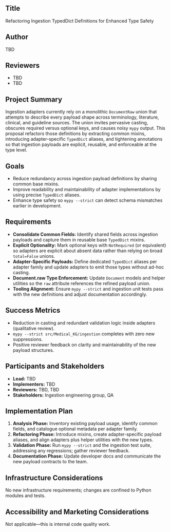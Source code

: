 ## Title

Refactoring Ingestion TypedDict Definitions for Enhanced Type Safety

## Author

TBD

## Reviewers

- TBD
- TBD

## Project Summary

Ingestion adapters currently rely on a monolithic `DocumentRaw` union that attempts to describe every payload shape across terminology, literature, clinical, and guideline sources. The union invites pervasive casting, obscures required versus optional keys, and causes noisy `mypy` output. This proposal refactors those definitions by extracting common mixins, introducing adapter-specific `TypedDict` aliases, and tightening annotations so that ingestion payloads are explicit, reusable, and enforceable at the type level.

## Goals

- Reduce redundancy across ingestion payload definitions by sharing common base mixins.
- Improve readability and maintainability of adapter implementations by using precise `TypedDict` aliases.
- Enhance type safety so `mypy --strict` can detect schema mismatches earlier in development.

## Requirements

- **Consolidate Common Fields:** Identify shared fields across ingestion payloads and capture them in reusable base `TypedDict` mixins.
- **Explicit Optionality:** Mark optional keys with `NotRequired` (or equivalent) so adapters are explicit about absent data rather than relying on broad `total=False` unions.
- **Adapter-Specific Payloads:** Define dedicated `TypedDict` aliases per adapter family and update adapters to emit those types without ad-hoc casting.
- **Document.raw Type Enforcement:** Update `Document` models and helper utilities so the `raw` attribute references the refined payload union.
- **Tooling Alignment:** Ensure `mypy --strict` and ingestion unit tests pass with the new definitions and adjust documentation accordingly.

## Success Metrics

- Reduction in casting and redundant validation logic inside adapters (qualitative review).
- `mypy --strict src/Medical_KG/ingestion` completes with zero new suppressions.
- Positive reviewer feedback on clarity and maintainability of the new payload structures.

## Participants and Stakeholders

- **Lead:** TBD
- **Implementers:** TBD
- **Reviewers:** TBD, TBD
- **Stakeholders:** Ingestion engineering group, QA

## Implementation Plan

1. **Analysis Phase:** Inventory existing payload usage, identify common fields, and catalogue optional metadata per adapter family.
2. **Refactoring Phase:** Introduce mixins, create adapter-specific payload aliases, and align adapters plus helper utilities with the new types.
3. **Validation Phase:** Run `mypy --strict` and the ingestion test suite, addressing any regressions; gather reviewer feedback.
4. **Documentation Phase:** Update developer docs and communicate the new payload contracts to the team.

## Infrastructure Considerations

No new infrastructure requirements; changes are confined to Python modules and tests.

## Accessibility and Marketing Considerations

Not applicable—this is internal code quality work.
